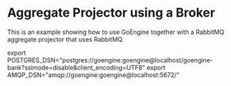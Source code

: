 # Aggregate Projector using a Broker

This is an example showing how to use GoEngine together with a RabbitMQ aggregate projector that uses RabbitMQ.

export POSTGRES_DSN="postgres://goengine:goengine@localhost/goengine-bank?sslmode=disable&client_encoding=UTF8"
export AMQP_DSN="amqp://goengine:goengine@localhost:5672/"

